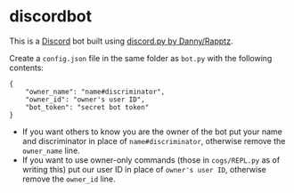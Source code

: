 # discordbot

This is a [Discord](https://discordapp.com) bot built using [discord.py by Danny/Rapptz](https://github.com/rapptz/discord.py).

Create a `config.json` file in the same folder as `bot.py` with the following contents:

```
{
    "owner_name": "name#discriminator",
    "owner_id": "owner's user ID",
    "bot_token": "secret bot token"
}
```

* If you want others to know you are the owner of the bot put your name and discriminator in place of `name#discriminator`, otherwise remove the `owner_name` line.
* If you want to use owner-only commands (those in `cogs/REPL.py` as of writing this) put our user ID in place of `owner's user ID`, otherwise remove the `owner_id` line.
